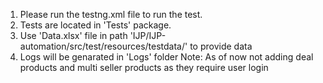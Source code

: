 
1. Please run the testng.xml file to run the test.
2. Tests are located in 'Tests' package.
3. Use 'Data.xlsx' file in path 'IJP/IJP-automation/src/test/resources/testdata/' to provide data
4. Logs will be genarated in 'Logs' folder
Note: As of now not adding deal products and multi seller products as they require user login
